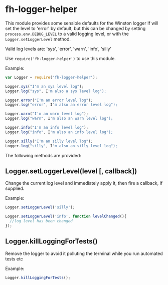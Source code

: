 fh-logger-helper
========================

This module provides some sensible defaults for the Winston logger
If will set the level to 'error' by default, but this can be changed
by setting `process.env.DEBUG_LEVEL` to a valid logging level, or with
the `Logger.setLoggerLevel` method.

Valid log levels are: 'sys', 'error', 'warn', 'info', 'silly'

Use `require('fh-logger-helper')` to use this module. 

Example:

```js
var Logger = require('fh-logger-helper');

Logger.sys("I'm an sys level log");
Logger.log("sys", I'm also a sys level log");

Logger.error("I'm an error level log");
Logger.log("error", I'm also an error level log");

Logger.warn("I'm an warn level log");
Logger.log("warn", I'm also an warn level log");

Logger.info("I'm an info level log");
Logger.log("info", I'm also an info level log");

Logger.silly("I'm an silly level log");
Logger.log("silly", I'm also an silly level log");

```

The following methods are provided:

## Logger.setLoggerLevel(level [, callback])

Change the current log level and immediately apply it, then fire a callback, if
supplied.

Example:

```js
Logger.setLoggerLevel('silly');

Logger.setLoggerLevel('info', function levelChanged(){
  //log level has been changed
});
```

## Logger.killLoggingForTests()

Remove the logger to avoid it polluting the terminal while you run automated tests etc

Example:

```js
Logger.killLoggingForTests();
```